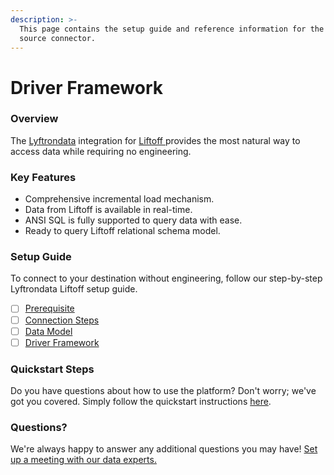 ```yaml
---
description: >-
  This page contains the setup guide and reference information for the Liftoff 
  source connector.
---
```


# Driver Framework

### Overview

The [Lyftrondata](https://www.lyftrondata.com/) integration for [Liftoff ](../../liftoff-/driver-framework/None/)provides the most natural way to access data while requiring no engineering.

### Key Features

* Comprehensive incremental load mechanism.
* Data from Liftoff is available in real-time.
* ANSI SQL is fully supported to query data with ease.
* Ready to query Liftoff relational schema model.

### Setup Guide

To connect to your destination without engineering, follow our step-by-step Lyftrondata Liftoff setup guide.

* [ ] [Prerequisite](../prerequisite.md)
* [ ] [Connection Steps](../connection-steps.md)
* [ ] [Data Model](../data-model/erd.md)
* [ ] [Driver Framework](./)

### Quickstart Steps

Do you have questions about how to use the platform? Don't worry; we've got you covered. Simply follow the quickstart instructions [here](./).

### Questions? <a href="#questions" id="questions"></a>

We're always happy to answer any additional questions you may have! [Set up a meeting with our data experts.](https://www.lyftrondata.com/book-a-meeting/)
